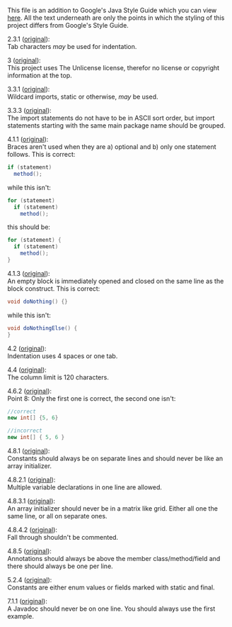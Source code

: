 This file is an addition to Google's Java Style Guide which you can view [here](https://google.github.io/styleguide/javaguide.html).
All the text underneath are only the points in which the styling of this project differs from Google's Style Guide.

2.3.1 ([original](https://google.github.io/styleguide/javaguide.html#s2.3.1-whitespace-characters)):  
Tab characters *may* be used for indentation.

3 ([original](https://google.github.io/styleguide/javaguide.html#s3-source-file-structure)):  
This project uses The Unlicense license, therefor no license or copyright information at the top.

3.3.1 ([original](https://google.github.io/styleguide/javaguide.html#s3.3.1-wildcard-imports)):  
Wildcard imports, static or otherwise, *may* be used.

3.3.3 ([original](https://google.github.io/styleguide/javaguide.html#s3.3.3-import-ordering-and-spacing)):  
The import statements do not have to be in ASCII sort order, but import statements starting with the same main package name should be grouped.

4.1.1 ([original](https://google.github.io/styleguide/javaguide.html#s4.1.1-braces-always-used)):  
Braces aren't used when they are a) optional and b) only one statement follows. This is correct:
```java
if (statement)
  method();
```
while this isn't:
```java
for (statement)
  if (statement)
    method();
```
this should be:
```java
for (statement) {
  if (statement)
    method();
}
```

4.1.3 ([original](https://google.github.io/styleguide/javaguide.html#s4.1.3-braces-empty-blocks)):  
An empty block is immediately opened and closed on the same line as the block construct. This is correct:
```java
void doNothing() {}
```
while this isn't:
```java
void doNothingElse() {
}
```

4.2 ([original](https://google.github.io/styleguide/javaguide.html#s4.2-block-indentation)):  
Indentation uses 4 spaces or one tab.

4.4 ([original](https://google.github.io/styleguide/javaguide.html#s4.4-column-limit)):  
The column limit is 120 characters.

4.6.2 ([original](https://google.github.io/styleguide/javaguide.html#s4.6.2-horizontal-whitespace)):  
Point 8: Only the first one is correct, the second one isn't:
```java
//correct
new int[] {5, 6}

//incorrect
new int[] { 5, 6 }
```

4.8.1 ([original](https://google.github.io/styleguide/javaguide.html#s4.8.1-enum-classes)):  
Constants should always be on separate lines and should never be like an array initializer.

4.8.2.1 ([original](https://google.github.io/styleguide/javaguide.html#s4.8.2-variable-declarations)):  
Multiple variable declarations in one line are allowed.

4.8.3.1 ([original](https://google.github.io/styleguide/javaguide.html#s4.8.3-arrays)):  
An array initializer should never be in a matrix like grid. Either all one the same line, or all on separate ones.

4.8.4.2 ([original](https://google.github.io/styleguide/javaguide.html#s4.8.4-switch)):  
Fall through shouldn't be commented.

4.8.5 ([original](https://google.github.io/styleguide/javaguide.html#s4.8.5-annotations)):  
Annotations should always be above the member class/method/field and there should always be one per line.

5.2.4 ([original](https://google.github.io/styleguide/javaguide.html#s5.2.4-constant-names)):  
Constants are either enum values or fields marked with static and final.

7.1.1 ([original](https://google.github.io/styleguide/javaguide.html#s7.1.1-javadoc-multi-line)):  
A Javadoc should never be on one line. You should always use the first example.
